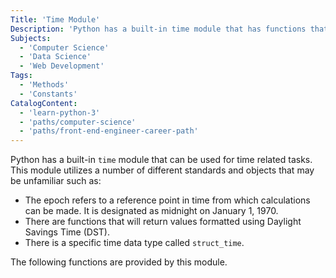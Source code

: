 ```yaml
---
Title: 'Time Module'
Description: 'Python has a built-in time module that has functions that can be used for working with time.'
Subjects:
  - 'Computer Science'
  - 'Data Science'
  - 'Web Development'
Tags:
  - 'Methods'
  - 'Constants'
CatalogContent:
  - 'learn-python-3'
  - 'paths/computer-science'
  - 'paths/front-end-engineer-career-path'
---
```


Python has a built-in `time` module that can be used for time related tasks. This module utilizes a number of different standards and objects that may be unfamiliar such as:

- The epoch refers to a reference point in time from which calculations can be made. It is designated as midnight on January 1, 1970.
- There are functions that will return values formatted using Daylight Savings Time (DST).
- There is a specific time data type called `struct_time`.

The following functions are provided by this module.
